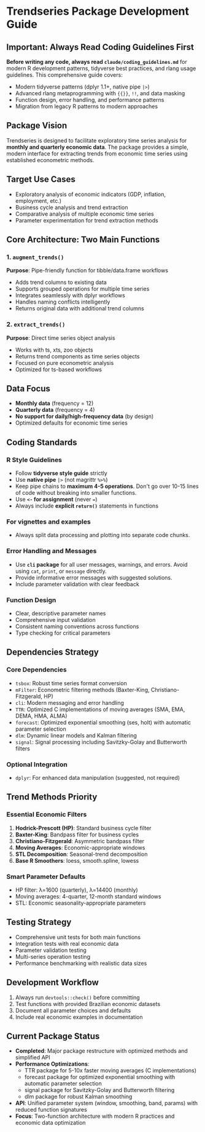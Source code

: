 # Trendseries Package Development Guide

## Important: Always Read Coding Guidelines First
**Before writing any code, always read `claude/coding_guidelines.md`** for modern R development patterns, tidyverse best practices, and rlang usage guidelines. This comprehensive guide covers:
- Modern tidyverse patterns (dplyr 1.1+, native pipe `|>`)
- Advanced rlang metaprogramming with `{{}}`, `!!`, and data masking
- Function design, error handling, and performance patterns
- Migration from legacy R patterns to modern approaches

## Package Vision
Trendseries is designed to facilitate exploratory time series analysis for **monthly and quarterly economic data**. The package provides a simple, modern interface for extracting trends from economic time series using established econometric methods.

## Target Use Cases
- Exploratory analysis of economic indicators (GDP, inflation, employment, etc.)
- Business cycle analysis and trend extraction
- Comparative analysis of multiple economic time series
- Parameter experimentation for trend extraction methods

## Core Architecture: Two Main Functions

### 1. `augment_trends()`
**Purpose**: Pipe-friendly function for tibble/data.frame workflows
- Adds trend columns to existing data
- Supports grouped operations for multiple time series
- Integrates seamlessly with dplyr workflows
- Handles naming conflicts intelligently
- Returns original data with additional trend columns

### 2. `extract_trends()`
**Purpose**: Direct time series object analysis
- Works with ts, xts, zoo objects
- Returns trend components as time series objects
- Focused on pure econometric analysis
- Optimized for ts-based workflows

## Data Focus
- **Monthly data** (frequency = 12)
- **Quarterly data** (frequency = 4)
- **No support for daily/high-frequency data** (by design)
- Optimized defaults for economic time series

## Coding Standards

### R Style Guidelines
- Follow **tidyverse style guide** strictly
- Use **native pipe** `|>` (not magrittr `%>%`)
- Keep pipe chains to **maximum 4-5 operations**. Don't go over 10-15 lines of code without breaking into smaller functions.
- Use **`<-` for assignment** (never `=`)
- Always include **explicit `return()`** statements in functions

### For vignettes and examples
- Always split data processing and plotting into separate code chunks.


### Error Handling and Messages
- Use **`cli` package** for all user messages, warnings, and errors. Avoid using `cat`, `print`, or `message` directly.
- Provide informative error messages with suggested solutions.
- Include parameter validation with clear feedback

### Function Design
- Clear, descriptive parameter names
- Comprehensive input validation
- Consistent naming conventions across functions
- Type checking for critical parameters

## Dependencies Strategy

### Core Dependencies
- `tsbox`: Robust time series format conversion
- `mFilter`: Econometric filtering methods (Baxter-King, Christiano-Fitzgerald, HP)
- `cli`: Modern messaging and error handling
- `TTR`: Optimized C implementations of moving averages (SMA, EMA, DEMA, HMA, ALMA)
- `forecast`: Optimized exponential smoothing (ses, holt) with automatic parameter selection
- `dlm`: Dynamic linear models and Kalman filtering
- `signal`: Signal processing including Savitzky-Golay and Butterworth filters

### Optional Integration
- `dplyr`: For enhanced data manipulation (suggested, not required)

## Trend Methods Priority

### Essential Economic Filters
1. **Hodrick-Prescott (HP)**: Standard business cycle filter
2. **Baxter-King**: Bandpass filter for business cycles
3. **Christiano-Fitzgerald**: Asymmetric bandpass filter
4. **Moving Averages**: Economic-appropriate windows
5. **STL Decomposition**: Seasonal-trend decomposition
6. **Base R Smoothers**: loess, smooth.spline, lowess

### Smart Parameter Defaults
- HP filter: λ=1600 (quarterly), λ=14400 (monthly)
- Moving averages: 4-quarter, 12-month standard windows
- STL: Economic seasonality-appropriate parameters

## Testing Strategy
- Comprehensive unit tests for both main functions
- Integration tests with real economic data
- Parameter validation testing
- Multi-series operation testing
- Performance benchmarking with realistic data sizes

## Development Workflow
1. Always run `devtools::check()` before committing
2. Test functions with provided Brazilian economic datasets
4. Document all parameter choices and defaults
5. Include real economic examples in documentation

## Current Package Status
- **Completed**: Major package restructure with optimized methods and simplified API
- **Performance Optimizations**:
  - TTR package for 5-10x faster moving averages (C implementations)
  - forecast package for optimized exponential smoothing with automatic parameter selection
  - signal package for Savitzky-Golay and Butterworth filtering
  - dlm package for robust Kalman smoothing
- **API**: Unified parameter system (window, smoothing, band, params) with reduced function signatures
- **Focus**: Two-function architecture with modern R practices and economic data optimization
